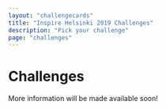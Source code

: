 ```yaml
---
layout: "challengecards"
title: "Inspire Helsinki 2019 Challenges"
description: "Pick your challenge"
page: "challenges"
---
```

# Challenges
More information will be made available soon!
